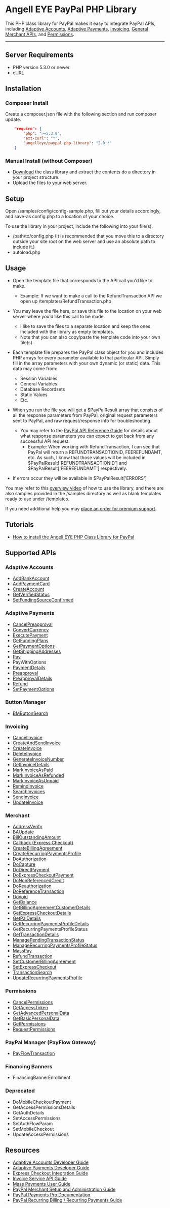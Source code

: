 # Angell EYE PayPal PHP Library

This PHP class library for PayPal makes it easy to integrate PayPal APIs, including [Adaptive Accounts](https://developer.paypal.com/webapps/developer/docs/classic/api/#aa), 
[Adaptive Payments](https://developer.paypal.com/webapps/developer/docs/classic/api/#ap), [Invoicing](https://developer.paypal.com/webapps/developer/docs/classic/api/#invoicing), 
[General Merchant APIs](https://developer.paypal.com/webapps/developer/docs/classic/api/#merchant), and [Permissions](https://developer.paypal.com/webapps/developer/docs/classic/api/#permissions).

-----------------------

## Server Requirements

- PHP version 5.3.0 or newer.
- cURL

## Installation

### Composer Install

Create a composer.json file with the following section and run composer update.

```json
    "require": {
		"php": ">=5.3.0",
		"ext-curl": "*",
		"angelleye/paypal-php-library": "2.0.*"
	}
```

### Manual Install (without Composer)

- [Download](https://github.com/angelleye/paypal-php-library/archive/master.zip) the class library and extract the contents do a directory in your project structure. 
- Upload the files to your web server.

## Setup

Open /samples/config/config-sample.php, fill out your details accordingly, and save-as config.php to a location of your choice.

To use the library in your project, include the following into your file(s).

- /path/to/config.php (It is recommended that you move this to a directory outside your site root on the web server and use an absolute path to include it.)
- autoload.php

## Usage

- Open the template file that corresponds to the API call you'd like to make.
    * Example: If we want to make a call to the RefundTransaction API we open up /templates/RefundTransaction.php
	
- You may leave the file here, or save this file to the location on your web server where you'd like this call to be made.
    * I like to save the files to a separate location and keep the ones included with the library as empty templates.
	* Note that you can also copy/paste the template code into your own file(s).
	
- Each template file prepares the PayPal class object for you and includes PHP arrays for every parameter available to that particular API. Simply fill in the array parameters with your own dynamic (or static) data. This data may come from:
    * Session Variables
	* General Variables
	* Database Recordsets
	* Static Values
	* Etc.
	
- When you run the file you will get a $PayPalResult array that consists of all the response parameters from PayPal, original request parameters sent to PayPal, and raw request/response info for troubleshooting.
    * You may refer to the [PayPal API Reference Guide](https://developer.paypal.com/webapps/developer/docs/classic/api/) for details about what response parameters you can expect to get back from any successful API request.
        + Example: When working with RefundTransaction, I can see that PayPal will return a REFUNDTRANSACTIONID, FEEREFUNDAMT, etc. As such, I know that those values will be included in $PayPalResult['REFUNDTRANSACTIONID'] and $PayPalResult['FEEREFUNDAMT'] respectively.

- If errors occur they will be available in $PayPalResult['ERRORS']

You may refer to this [overview video](http://www.angelleye.com/overview-of-php-class-library-for-paypal/) of how to use the library, 
and there are also samples provided in the /samples directory as well as blank templates ready to use under /templates.

If you need additional help you may [place an order for premium support](http://www.angelleye.com/product/premium-support/).

## Tutorials

- [How to install the Angell EYE PHP Class Library for PayPal](http://www.angelleye.com/install-angell-eye-php-class-library-paypal/)


## Supported APIs

### Adaptive Accounts

-  [AddBankAccount](https://developer.paypal.com/webapps/developer/docs/classic/api/adaptive-accounts/AddBankAccount_API_Operation/)
-  [AddPaymentCard](https://developer.paypal.com/webapps/developer/docs/classic/api/adaptive-accounts/AddPaymentCard_API_Operation/)
-  [CreateAccount](https://developer.paypal.com/webapps/developer/docs/classic/api/adaptive-accounts/CreateAccount_API_Operation/)
-  [GetVerifiedStatus](https://developer.paypal.com/webapps/developer/docs/classic/api/adaptive-accounts/GetVerifiedStatus_API_Operation/)
-  [SetFundingSourceConfirmed](https://developer.paypal.com/webapps/developer/docs/classic/api/adaptive-accounts/SetFundingSourceConfirmed_API_Operation/)

### Adaptive Payments

-  [CancelPreapproval](https://developer.paypal.com/webapps/developer/docs/classic/api/adaptive-payments/CancelPreapproval_API_Operation/)
-  [ConvertCurrency](https://developer.paypal.com/webapps/developer/docs/classic/api/adaptive-payments/ConvertCurrency_API_Operation/)
-  [ExecutePayment](https://developer.paypal.com/webapps/developer/docs/classic/api/adaptive-payments/ExecutePayment_API_Operation/)
-  [GetFundingPlans](https://developer.paypal.com/webapps/developer/docs/classic/api/adaptive-payments/GetFundingPlans_API_Operation/)
-  [GetPaymentOptions](https://developer.paypal.com/webapps/developer/docs/classic/api/adaptive-payments/GetPaymentOptions_API_Operation/)
-  [GetShippingAddresses](https://developer.paypal.com/webapps/developer/docs/classic/api/adaptive-payments/GetShippingAddresses_API_Operation/)
-  [Pay](https://developer.paypal.com/webapps/developer/docs/classic/api/adaptive-payments/Pay_API_Operation/)
-  PayWithOptions
-  [PaymentDetails](https://developer.paypal.com/webapps/developer/docs/classic/api/adaptive-payments/PaymentDetails_API_Operation/)
-  [Preapproval](https://developer.paypal.com/webapps/developer/docs/classic/api/adaptive-payments/Preapproval_API_Operation/)
-  [PreapprovalDetails](https://developer.paypal.com/webapps/developer/docs/classic/api/adaptive-payments/PreapprovalDetails_API_Operation/)
-  [Refund](https://developer.paypal.com/webapps/developer/docs/classic/api/adaptive-payments/Refund_API_Operation/)
-  [SetPaymentOptions](https://developer.paypal.com/webapps/developer/docs/classic/api/adaptive-payments/SetPaymentOptions_API_Operation/)

### Button Manager

-  [BMButtonSearch](https://developer.paypal.com/webapps/developer/docs/classic/api/button-manager/BMButtonSearch_API_Operation_NVP/)

### Invoicing

-  [CancelInvoice](https://developer.paypal.com/webapps/developer/docs/classic/api/invoicing/CancelInvoice_API_Operation/)
-  [CreateAndSendInvoice](https://developer.paypal.com/webapps/developer/docs/classic/api/invoicing/CreateAndSendInvoice_API_Operation/)
-  [CreateInvoice](https://developer.paypal.com/webapps/developer/docs/classic/api/invoicing/CreateInvoice_API_Operation/)
-  [DeleteInvoice](https://developer.paypal.com/webapps/developer/docs/classic/api/invoicing/DeleteInvoice_API_Operation/)
-  [GenerateInvoiceNumber](https://developer.paypal.com/webapps/developer/docs/classic/api/invoicing/GenerateInvoiceNumber_API_Operation/)
-  [GetInvoiceDetails](https://developer.paypal.com/webapps/developer/docs/classic/api/invoicing/GetInvoiceDetails_API_Operation/)
-  [MarkInvoiceAsPaid](https://developer.paypal.com/webapps/developer/docs/classic/api/invoicing/MarkInvoiceAsPaid_API_Operation/)
-  [MarkInvoiceAsRefunded](https://developer.paypal.com/webapps/developer/docs/classic/api/invoicing/MarkInvoiceAsRefunded_API_Operation/)
-  [MarkInvoiceAsUnpaid](https://developer.paypal.com/webapps/developer/docs/classic/api/invoicing/MarkInvoiceAsUnpaid_API_Operation/)
-  [RemindInvoice](https://developer.paypal.com/webapps/developer/docs/classic/api/invoicing/RemindInvoice_API_Operation/)
-  [SearchInvoices](https://developer.paypal.com/webapps/developer/docs/classic/api/invoicing/SearchInvoices_API_Operation/)
-  [SendInvoice](https://developer.paypal.com/webapps/developer/docs/classic/api/invoicing/SendInvoice_API_Operation/)
-  [UpdateInvoice](https://developer.paypal.com/webapps/developer/docs/classic/api/invoicing/UpdateInvoice_API_Operation/)

### Merchant

-  [AddressVerify](https://developer.paypal.com/webapps/developer/docs/classic/api/merchant/AddressVerify_API_Operation_NVP/)
-  [BAUpdate](https://developer.paypal.com/webapps/developer/docs/classic/api/merchant/BAUpdate_API_Operation_NVP/)
-  [BillOutstandingAmount](https://developer.paypal.com/webapps/developer/docs/classic/api/merchant/BillOutstandingAmount_API_Operation_NVP/)
-  [Callback (Express Checkout)](https://developer.paypal.com/webapps/developer/docs/classic/api/merchant/Callback_API_Operation_NVP/)
-  [CreateBillingAgreement](https://developer.paypal.com/webapps/developer/docs/classic/api/merchant/CreateBillingAgreement_API_Operation_NVP/)
-  [CreateRecurringPaymentsProfile](https://developer.paypal.com/webapps/developer/docs/classic/api/merchant/CreateRecurringPaymentsProfile_API_Operation_NVP/)
-  [DoAuthorization](https://developer.paypal.com/webapps/developer/docs/classic/api/merchant/DoAuthorization_API_Operation_NVP/)
-  [DoCapture](https://developer.paypal.com/webapps/developer/docs/classic/api/merchant/DoCapture_API_Operation_NVP/)
-  [DoDirectPayment](https://developer.paypal.com/webapps/developer/docs/classic/api/merchant/DoDirectPayment_API_Operation_NVP/)
-  [DoExpressCheckoutPayment](https://developer.paypal.com/webapps/developer/docs/classic/api/merchant/DoExpressCheckoutPayment_API_Operation_NVP/)
-  [DoNonReferencedCredit](https://developer.paypal.com/webapps/developer/docs/classic/api/merchant/DoNonReferencedCredit_API_Operation_NVP/)
-  [DoReauthorization](https://developer.paypal.com/webapps/developer/docs/classic/api/merchant/DoReauthorization_API_Operation_NVP/)
-  [DoReferenceTransaction](https://developer.paypal.com/webapps/developer/docs/classic/api/merchant/DoReferenceTransaction_API_Operation_NVP/)
-  [DoVoid](https://developer.paypal.com/webapps/developer/docs/classic/api/merchant/DoVoid_API_Operation_NVP/)
-  [GetBalance](https://developer.paypal.com/webapps/developer/docs/classic/api/merchant/GetBalance_API_Operation_NVP/)
-  [GetBillingAgreementCustomerDetails](https://developer.paypal.com/webapps/developer/docs/classic/api/merchant/GetBillingAgreementCustomerDetails_API_Operation_NVP/)
-  [GetExpressCheckoutDetails](https://developer.paypal.com/webapps/developer/docs/classic/api/merchant/GetExpressCheckoutDetails_API_Operation_NVP/)
-  [GetPalDetails](https://developer.paypal.com/webapps/developer/docs/classic/api/merchant/GetPalDetails_API_Operation_NVP/)
-  [GetRecurringPaymentsProfileDetails](https://developer.paypal.com/webapps/developer/docs/classic/api/merchant/GetRecurringPaymentsProfileDetails_API_Operation_NVP/)
-  GetRecurringPaymentsProfileStatus
-  [GetTransactionDetails](https://developer.paypal.com/webapps/developer/docs/classic/api/merchant/GetTransactionDetails_API_Operation_NVP/)
-  [ManagePendingTransactionStatus](https://developer.paypal.com/webapps/developer/docs/classic/api/merchant/ManagePendingTransactionStatus_API_Operation_NVP/)
-  [ManageRecurringPaymentsProfileStatus](https://developer.paypal.com/webapps/developer/docs/classic/api/merchant/ManageRecurringPaymentsProfileStatus_API_Operation_NVP/)
-  [MassPay](https://developer.paypal.com/webapps/developer/docs/classic/api/merchant/MassPay_API_Operation_NVP/)
-  [RefundTransaction](https://developer.paypal.com/webapps/developer/docs/classic/api/merchant/RefundTransaction_API_Operation_NVP/)
-  [SetCustomerBillingAgreement](https://developer.paypal.com/webapps/developer/docs/classic/api/merchant/SetCustomerBillingAgreement_API_Operation_NVP/)
-  [SetExpressCheckout](https://developer.paypal.com/webapps/developer/docs/classic/api/merchant/SetExpressCheckout_API_Operation_NVP/)
-  [TransactionSearch](https://developer.paypal.com/webapps/developer/docs/classic/api/merchant/TransactionSearch_API_Operation_NVP/)
-  [UpdateRecurringPaymentsProfile](https://developer.paypal.com/webapps/developer/docs/classic/api/merchant/UpdateRecurringPaymentsProfile_API_Operation_NVP/)

### Permissions

-  [CancelPermissions](https://developer.paypal.com/webapps/developer/docs/classic/api/permissions/CancelPermissions_API_Operation/)
-  [GetAccessToken](https://developer.paypal.com/webapps/developer/docs/classic/api/permissions/GetAccessToken_API_Operation/)
-  [GetAdvancedPersonalData](https://developer.paypal.com/webapps/developer/docs/classic/api/permissions/GetAdvancedPersonalData_API_Operation/)
-  [GetBasicPersonalData](https://developer.paypal.com/webapps/developer/docs/classic/api/permissions/GetBasicPersonalData_API_Operation/)
-  [GetPermissions](https://developer.paypal.com/webapps/developer/docs/classic/api/permissions/GetPermissions_API_Operation/)
-  [RequestPermissions](https://developer.paypal.com/webapps/developer/docs/classic/api/permissions/RequestPermissions_API_Operation/)

### PayPal Manager (PayFlow Gateway)

-  [PayFlowTransaction](https://www.paypalobjects.com/webstatic/en_US/developer/docs/pdf/payflowgateway_guide.pdf)


### Financing Banners

-  FinancingBannerEnrollment


### Deprecated

-  DoMobileCheckoutPayment
-  GetAccessPermissionsDetails
-  GetAuthDetails
-  SetAccessPermissions
-  SetAuthFlowParam
-  SetMobileCheckout
-  UpdateAccessPermissions


## Resources

-  [Adaptive Accounts Developer Guide](https://developer.paypal.com/webapps/developer/docs/classic/adaptive-accounts/integration-guide/ACIntroduction/)
-  [Adaptive Payments Developer Guide](https://developer.paypal.com/webapps/developer/docs/classic/adaptive-payments/integration-guide/APIntro/)
-  [Express Checkout Integration Guide](https://developer.paypal.com/webapps/developer/docs/classic/express-checkout/integration-guide/ECGettingStarted/)
-  [Invoice Service API Guide](https://developer.paypal.com/webapps/developer/docs/classic/invoicing/IntroInvoiceAPI/)
-  [Mass Payments User Guide](https://developer.paypal.com/webapps/developer/docs/classic/mass-pay/integration-guide/MassPayOverview/)
-  [PayPal Merchant Setup and Administration Guide](https://developer.paypal.com/webapps/developer/docs/classic/admin/)
-  [PayPal Payments Pro Documentation](https://developer.paypal.com/webapps/developer/docs/classic/products/#wpp)
-  [PayPal Recurring Billing / Recurring Payments Guide](https://developer.paypal.com/webapps/developer/docs/classic/products/#recurring)